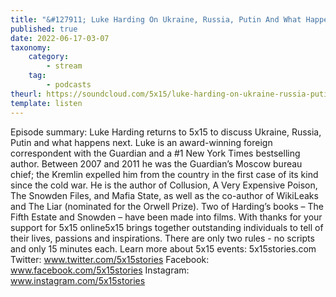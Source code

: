 ```yaml
---
title: "&#127911; Luke Harding On Ukraine, Russia, Putin And What Happens Next"
published: true
date: 2022-06-17-03-07
taxonomy:
    category:
        - stream
    tag:
        - podcasts
theurl: https://soundcloud.com/5x15/luke-harding-on-ukraine-russia-putin-and-what-happens-next
template: listen
---
```


Episode summary: Luke Harding returns to 5x15 to discuss Ukraine, Russia, Putin and what happens next. Luke is an award-winning foreign correspondent with the Guardian and a #1 New York Times bestselling author. Between 2007 and 2011 he was the Guardian&rsquo;s Moscow bureau chief; the Kremlin expelled him from the country in the first case of its kind since the cold war. He is the author of Collusion, A Very Expensive Poison, The Snowden Files, and Mafia State, as well as the co-author of WikiLeaks and The Liar (nominated for the Orwell Prize). Two of Harding&rsquo;s books &ndash; The Fifth Estate and Snowden &ndash; have been made into films. With thanks for your support for 5x15 online5x15 brings together outstanding individuals to tell of their lives, passions and inspirations. There are only two rules - no scripts and only 15 minutes each. Learn more about 5x15 events: 5x15stories.com Twitter: www.twitter.com/5x15stories Facebook: www.facebook.com/5x15stories Instagram: www.instagram.com/5x15stories
